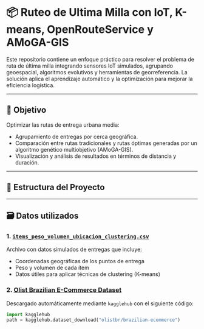 # 📦 Ruteo de Ultima Milla con IoT, K-means, OpenRouteService y AMoGA-GIS

Este repositorio contiene un enfoque práctico para resolver el problema de ruta de última milla integrando sensores IoT simulados, agrupando geoespacial, algoritmos evolutivos y herramientas de georreferencia. La solución aplica el aprendizaje automático y la optimización para mejorar la eficiencia logística.

---

## 🎯 Objetivo

Optimizar las rutas de entrega urbana media:

- Agrupamiento de entregas por cerca geográfica.
- Comparación entre rutas tradicionales y rutas óptimas generadas por un algoritmo genético multiobjetivo (AMoGA-GIS).
- Visualización y análisis de resultados en términos de distancia y duración.

---

## 📁 Estructura del Proyecto

---

## 🗃️ Datos utilizados

### 1. [`items_peso_volumen_ubicacion_clustering.csv`]([data/items_peso_volumen_ubicacion_clustering.csv](https://github.com/CristianZafra/Ruteo-de-ltima-Milla-con-IoT-K-means-OpenRouteService-y-AMoGA-GIS/blob/main/items_peso_volumen_ubicacion_clustering.csv))

Archivo con datos simulados de entregas que incluye:

- Coordenadas geográficas de los puntos de entrega
- Peso y volumen de cada ítem
- Datos útiles para aplicar técnicas de clustering (K-means)

### 2. [Olist Brazilian E-Commerce Dataset](https://www.kaggle.com/datasets/olistbr/brazilian-ecommerce)

Descargado automáticamente mediante `kagglehub` con el siguiente código:

```python
import kagglehub
path = kagglehub.dataset_download("olistbr/brazilian-ecommerce")

